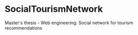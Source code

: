 # SocialTourismNetwork
Master's thesis - Web engineering: Social network for tourism recommendations
